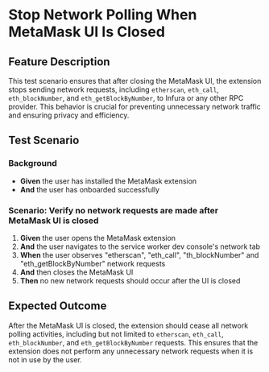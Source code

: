# Stop Network Polling When MetaMask UI Is Closed

## Feature Description

This test scenario ensures that after closing the MetaMask UI, the extension stops sending network requests, including `etherscan`, `eth_call`, `eth_blockNumber`, and `eth_getBlockByNumber`, to Infura or any other RPC provider. This behavior is crucial for preventing unnecessary network traffic and ensuring privacy and efficiency.

## Test Scenario

### Background

- **Given** the user has installed the MetaMask extension
- **And** the user has onboarded successfully

### Scenario: Verify no network requests are made after MetaMask UI is closed

1. **Given** the user opens the MetaMask extension
2. **And** the user navigates to the service worker dev console's network tab
3. **When** the user observes "etherscan", "eth_call", "th_blockNumber" and "eth_getBlockByNumber" network requests
4. **And** then closes the MetaMask UI
5. **Then** no new network requests should occur after the UI is closed

## Expected Outcome

After the MetaMask UI is closed, the extension should cease all network polling activities, including but not limited to `etherscan`, `eth_call`, `eth_blockNumber`, and `eth_getBlockByNumber` requests. This ensures that the extension does not perform any unnecessary network requests when it is not in use by the user.